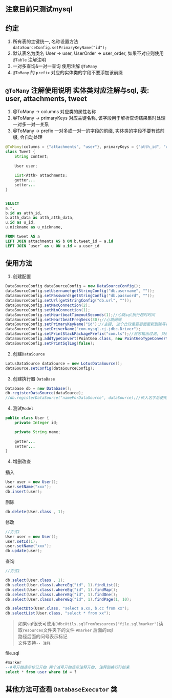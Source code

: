 ## 注意目前只测试mysql

## 约定
1. 所有表的主键统一, 名称设置方法`dataSourceConfig.setPrimaryKeyName("id");`
2. 默认表名为类名 User -> user, UserOrder -> user_order, 如果不对应则使用 `@Table` 注解注明
3. 一对多查询&一对一查询 使用注解 `@ToMany` 
4. `@ToMany` 的 `prefix` 对应的实体类的字段不要添加该前缀

## `@ToMany` 注解使用说明 实体类对应注解与sql, 表: user, attachments, tweet

1. @ToMany -> columns 对应类的属性名称
2. @ToMany -> primaryKeys 对应主键名称, 该字段用于解析查询结果集时处理一对多一对一关系
3. @ToMany -> prefix 一对多或一对一的字段的前缀, 实体类的字段不要有该前缀, 会自动处理 

```java
@ToMany(columns = {"attachments", "user"}, primaryKeys = {"atth_id", "user_id"}, prefix = {"atth_", "u_"})
class Tweet {
    String content;
    
    User user;
    
    List<Atth> attachments;
    getter... 
    setter...
}
```

```sql

SELECT
a.*,
b.id as atth_id,
b.atth_data as atth_atth_data,
u.id as u_id,
u.nickname as u_nickname,

FROM tweet AS a 
LEFT JOIN attachments AS b ON b.tweet_id = a.id
LEFT JOIN `user` as u ON u.id = a.user_id

```

## 使用方法
1. 创建配置
```java
DataSourceConfig dataSourceConfig = new DataSourceConfig();
dataSourceConfig.setUsername(getStringConfig("db.username", ""));
dataSourceConfig.setPassword(getStringConfig("db.password", ""));
dataSourceConfig.setUrl(getStringConfig("db.url", ""));
dataSourceConfig.setMaxConnection(2);
dataSourceConfig.setMinConnection(1);
dataSourceConfig.setHeartbeatTimeoutSeconds(1);//心跳sql执行超时时间
dataSourceConfig.setHeartbeatFreqSecs(30);//心跳间隔
dataSourceConfig.setPrimaryKeyName("id");//主键, 这个比较重要后面更新删除等都会使用该值
dataSourceConfig.setDriverName("com.mysql.cj.jdbc.Driver");
dataSourceConfig.setPrintStackPackagePrefix("com.ls");//日志输出过滤, 只输出该包下的日志
dataSourceConfig.addTypeConvert(PointGeo.class, new PointGeoTypeConvert());//自定义类型转换, 当PO中的类型为 PointGeo 时 调用 PointGeoTypeConvert
dataSourceConfig.setPrintSqlLog(false);
```
2. 创建`DataSource`
```java
LotusDataSource dataSource = new LotusDataSource();
dataSource.setConfig(dataSourceConfig);
```
3. 创建执行器 `DataBase`
```java
Database db = new Database();
db.registerDataSource(dataSource);
//db.registerDataSource("nameForDataSource", dataSource);//传入名字后使用时可以通过名字获取数据源

```
4. 测试`Model`
```java
public class User {
    private Integer id;

    private String name;
    
    getter...
    setter...
}
```
4. 增删改查

插入
```java
User user = new User();
user.setName("xxx");
db.insert(user);
```
删除
```java
db.delete(User.class , 1);
```
修改
```java
//方式1
User user = new User();
user.setId(1);
user.setName("xxx");
db.update(user);
```
查询
```java
//方式1

db.select(User.class , 1);
db.select(User.class).whereEq("id", 1).findList();
db.select(User.class).whereEq("id", 1).findMap();
db.select(User.class).whereEq("id", 1).findOne();
db.select(User.class).whereEq("id", 1).findPage(1, 10);

db.selectDto(User.class, "select a.xx, b.cc from xx");
db.selectList(User.class, "select * from xx");
```

> 如果sql很长可使用`JdbcUtils.sqlFromResources("file.sql?marker")`读取`resources`文件夹下的文件 `#marker` 后面的sql<br>
> 路径后面的问号表示标记<br>
> 文件支持`-- 注释`

file.sql
```sql
#marker
--#号开始表示标记开始 两个减号开始表示注释开始, 注释到换行符结束
select * from user where id = ?
```



## 其他方法可查看 `DatabaseExecutor` 类
